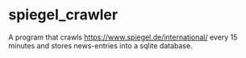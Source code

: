 # spiegel_crawler
A program that crawls https://www.spiegel.de/international/ every 15 minutes and stores news-entries into a sqlite database.
